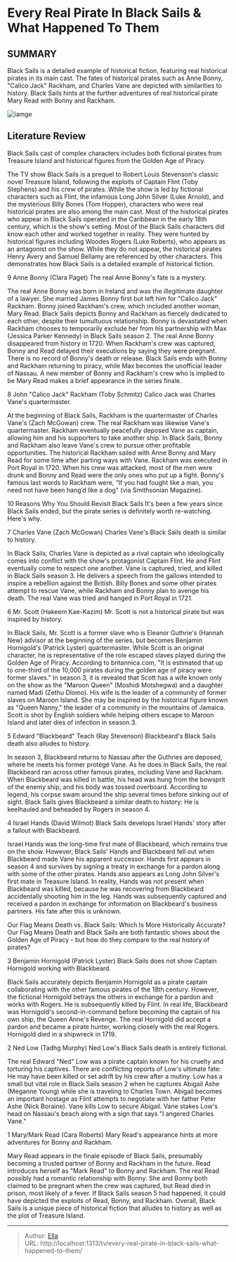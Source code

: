 # Every Real Pirate In Black Sails &amp; What Happened To Them


## SUMMARY 


Black Sails
 is a detailed example of historical fiction, featuring real historical pirates in its main cast. 
 The fates of historical pirates such as Anne Bonny, &#34;Calico Jack&#34; Rackham, and Charles Vane are depicted with similarities to history. 
Black Sails
 hints at the further adventures of real historical pirate Mary Read with Bonny and Rackham. 

![iamge](https://static1.srcdn.com/wordpress/wp-content/uploads/2023/12/real-pirates-black-sails-1.jpeg)

## Literature Review
Black Sails cast of complex characters includes both fictional pirates from Treasure Island and historical figures from the Golden Age of Piracy.




The TV show Black Sails is a prequel to Robert Louis Stevenson&#39;s classic novel Treasure Island, following the exploits of Captain Flint (Toby Stephens) and his crew of pirates. While the show is led by fictional characters such as Flint, the infamous Long John Silver (Luke Arnold), and the mysterious Billy Bones (Tom Hopper), characters who were real historical pirates are also among the main cast. Most of the historical pirates who appear in Black Sails operated in the Caribbean in the early 18th century, which is the show&#39;s setting.
Most of the Black Sails characters did know each other and worked together in reality. They were hunted by historical figures including Woodes Rogers (Luke Roberts), who appears as an antagonist on the show. While they do not appear, the historical pirates Henry Avery and Samuel Bellamy are referenced by other characters. This demonstrates how Black Sails is a detailed example of historical fiction.









 








 9  Anne Bonny (Clara Paget) 
The real Anne Bonny&#39;s fate is a mystery.


 







The real Anne Bonny was born in Ireland and was the illegitimate daughter of a lawyer. She married James Bonny first but left him for &#34;Calico Jack&#34; Rackham. Bonny joined Rackham&#39;s crew, which included another woman, Mary Read. Black Sails depicts Bonny and Rackham as fiercely dedicated to each other, despite their tumultuous relationship. Bonny is devastated when Rackham chooses to temporarily exclude her from his partnership with Max (Jessica Parker Kennedy) in Black Sails season 2.
The real Anne Bonny disappeared from history in 1720. When Rackham&#39;s crew was captured, Bonny and Read delayed their executions by saying they were pregnant. There is no record of Bonny&#39;s death or release. Black Sails ends with Bonny and Rackham returning to piracy, while Max becomes the unofficial leader of Nassau. A new member of Bonny and Rackham&#39;s crew who is implied to be Mary Read makes a brief appearance in the series finale.





 8  John &#34;Calico Jack&#34; Rackham (Toby Schmitz) 
Calico Jack was Charles Vane&#39;s quartermaster.
        

At the beginning of Black Sails, Rackham is the quartermaster of Charles Vane&#39;s (Zach McGowan) crew. The real Rackham was likewise Vane&#39;s quartermaster. Rackham eventually peacefully deposed Vane as captain, allowing him and his supporters to take another ship. In Black Sails, Bonny and Rackham also leave Vane&#39;s crew to pursue other profitable opportunities.
The historical Rackham sailed with Anne Bonny and Mary Read for some time after parting ways with Vane. Rackham was executed in Port Royal in 1720. When his crew was attacked, most of the men were drunk and Bonny and Read were the only ones who put up a fight. Bonny&#39;s famous last words to Rackham were, “If you had fought like a man, you need not have been hang’d like a dog&#34; (via Smithsonian Magazine).
            
 
 10 Reasons Why You Should Revisit Black Sails 
It&#39;s been a few years since Black Sails ended, but the pirate series is definitely worth re-watching. Here&#39;s why.









 7  Charles Vane (Zach McGowan) 
Charles Vane&#39;s Black Sails death is similar to history.
        

In Black Sails, Charles Vane is depicted as a rival captain who ideologically comes into conflict with the show&#39;s protagonist Captain Flint. He and Flint eventually come to respect one another. Vane is captured, tried, and killed in Black Sails season 3. He delivers a speech from the gallows intended to inspire a rebellion against the British. Billy Bones and some other pirates attempt to rescue Vane, while Rackham and Bonny plan to avenge his death. The real Vane was tried and hanged in Port Royal in 1721.





 6  Mr. Scott (Hakeem Kae-Kazim) 
Mr. Scott is not a historical pirate but was inspired by history.
        

In Black Sails, Mr. Scott is a former slave who is Eleanor Guthrie&#39;s (Hannah New) advisor at the beginning of the series, but becomes Benjamin Hornigold&#39;s (Patrick Lyster) quartermaster. While Scott is an original character, he is representative of the role escaped slaves played during the Golden Age of Piracy. According to britannica.com, &#34;It is estimated that up to one-third of the 10,000 pirates during the golden age of piracy were former slaves.&#34;
In season 3, it is revealed that Scott has a wife known only on the show as the &#34;Maroon Queen&#34; (Moshidi Motshegwa) and a daughter named Madi (Zethu Dlomo). His wife is the leader of a community of former slaves on Maroon Island. She may be inspired by the historical figure known as &#34;Queen Nanny,&#34; the leader of a community in the mountains of Jamaica. Scott is shot by English soldiers while helping others escape to Maroon Island and later dies of infection in season 3.





 5  Edward &#34;Blackbeard&#34; Teach (Ray Stevenson) 
Blackbeard&#39;s Black Sails death also alludes to history.


 







In season 3, Blackbeard returns to Nassau after the Guthries are deposed, where he meets his former protégé Vane. As he does in Black Sails, the real Blackbeard ran across other famous pirates, including Vane and Rackham. When Blackbeard was killed in battle, his head was hung from the bowsprit of the enemy ship, and his body was tossed overboard. According to legend, his corpse swam around the ship several times before sinking out of sight. Black Sails gives Blackbeard a similar death to history: He is keelhauled and beheaded by Rogers in season 4.





 4  Israel Hands (David Wilmot) 
Black Sails develops Israel Hands&#39; story after a fallout with Blackbeard.
        

Israel Hands was the long-time first mate of Blackbeard, which remains true on the show. However, Black Sails&#39; Hands and Blackbeard fell out when Blackbeard made Vane his apparent successor. Hands first appears in season 4 and survives by signing a treaty in exchange for a pardon along with some of the other pirates. Hands also appears as Long John Silver&#39;s first mate in Treasure Island. In reality, Hands was not present when Blackbeard was killed, because he was recovering from Blackbeard accidentally shooting him in the leg. Hands was subsequently captured and received a pardon in exchange for information on Blackbeard&#39;s business partners. His fate after this is unknown.
            
 
 Our Flag Means Death vs. Black Sails: Which Is More Historically Accurate? 
Our Flag Means Death and Black Sails are both fantastic shows about the Golden Age of Piracy - but how do they compare to the real history of pirates?









 3  Benjamin Hornigold (Patrick Lyster) 
Black Sails does not show Captain Hornigold working with Blackbeard.
        

Black Sails accurately depicts Benjamin Hornigold as a pirate captain collaborating with the other famous pirates of the 18th century. However, the fictional Hornigold betrays the others in exchange for a pardon and works with Rogers. He is subsequently killed by Flint. In real life, Blackbeard was Hornigold&#39;s second-in-command before becoming the captain of his own ship, the Queen Anne&#39;s Revenge. The real Hornigold did accept a pardon and became a pirate hunter, working closely with the real Rogers. Hornigold died in a shipwreck in 1719.





 2  Ned Low (Tadhg Murphy) 
Ned Low&#39;s Black Sails death is entirely fictional.


 







The real Edward &#34;Ned&#34; Low was a pirate captain known for his cruelty and torturing his captives. There are conflicting reports of Low&#39;s ultimate fate: He may have been killed or set adrift by his crew after a mutiny. Low has a small but vital role in Black Sails season 2 when he captures Abigail Ashe (Meganne Young) while she is traveling to Charles Town. Abigail becomes an important hostage as Flint attempts to negotiate with her father Peter Ashe (Nick Boraine). Vane kills Low to secure Abigail. Vane stakes Low&#39;s head on Nassau&#39;s beach along with a sign that says &#34;I angered Charles Vane.&#34;





 1  Mary/Mark Read (Cara Roberts) 
Mary Read&#39;s appearance hints at more adventures for Bonny and Rackham.
        

Mary Read appears in the finale episode of Black Sails, presumably becoming a trusted partner of Bonny and Rackham in the future. Read introduces herself as &#34;Mark Read&#34; to Bonny and Rackham. The real Read possibly had a romantic relationship with Bonny. She and Bonny both claimed to be pregnant when the crew was captured, but Read died in prison, most likely of a fever. If Black Sails season 5 had happened, it could have depicted the exploits of Read, Bonny, and Rackham. Overall, Black Sails is a unique piece of historical fiction that alludes to history as well as the plot of Treasure Island.


---

> Author: [Ella](https://instagram.hk.cn/)  
> URL: http://localhost:1313/tv/every-real-pirate-in-black-sails-what-happened-to-them/  

